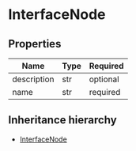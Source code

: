 

# InterfaceNode

## Properties

Name | Type | Required
-------- | -------- | --------
description | str | optional
name | str | required




## Inheritance hierarchy


* [InterfaceNode](InterfaceNode.md)
